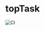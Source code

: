 # topTask

![CI](https://github.com/s-tian-88/topTask/actions/workflows/github-action.yml/badge.svg)
